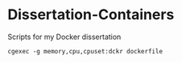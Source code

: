 # Dissertation-Containers
Scripts for my Docker dissertation

`cgexec -g memory,cpu,cpuset:dckr dockerfile`
